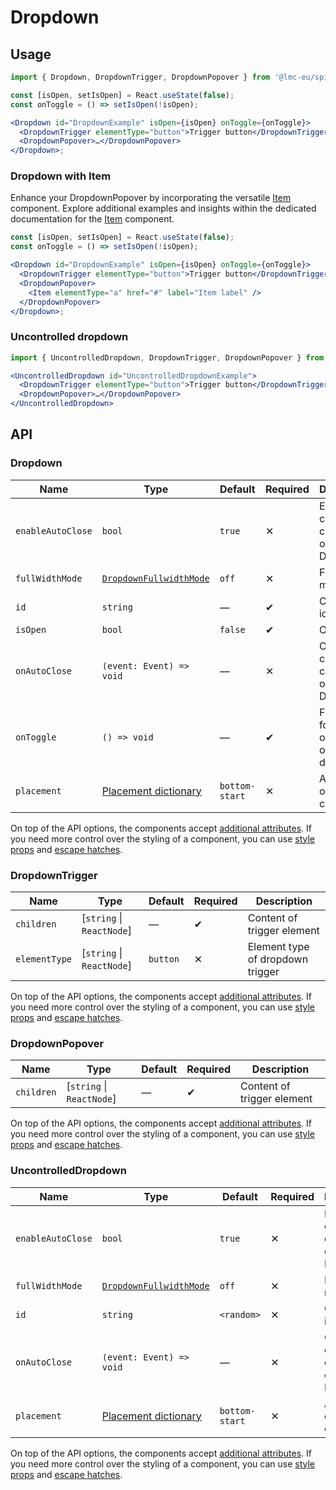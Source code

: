 # Dropdown

## Usage

```jsx
import { Dropdown, DropdownTrigger, DropdownPopover } from '@lmc-eu/spirit-web-react/components';
```

```jsx
const [isOpen, setIsOpen] = React.useState(false);
const onToggle = () => setIsOpen(!isOpen);

<Dropdown id="DropdownExample" isOpen={isOpen} onToggle={onToggle}>
  <DropdownTrigger elementType="button">Trigger button</DropdownTrigger>
  <DropdownPopover>…</DropdownPopover>
</Dropdown>;
```

### Dropdown with Item

Enhance your DropdownPopover by incorporating the versatile [Item][item] component.
Explore additional examples and insights within the dedicated documentation for the [Item][item] component.

```jsx
const [isOpen, setIsOpen] = React.useState(false);
const onToggle = () => setIsOpen(!isOpen);

<Dropdown id="DropdownExample" isOpen={isOpen} onToggle={onToggle}>
  <DropdownTrigger elementType="button">Trigger button</DropdownTrigger>
  <DropdownPopover>
    <Item elementType="a" href="#" label="Item label" />
  </DropdownPopover>
</Dropdown>;
```

### Uncontrolled dropdown

```jsx
import { UncontrolledDropdown, DropdownTrigger, DropdownPopover } from '@lmc-eu/spirit-web-react/components';
```

```jsx
<UncontrolledDropdown id="UncontrolledDropdownExample">
  <DropdownTrigger elementType="button">Trigger button</DropdownTrigger>
  <DropdownPopover>…</DropdownPopover>
</UncontrolledDropdown>
```

## API

### Dropdown

| Name              | Type                                             | Default        | Required | Description                                    |
| ----------------- | ------------------------------------------------ | -------------- | -------- | ---------------------------------------------- |
| `enableAutoClose` | `bool`                                           | `true`         | ✕        | Enables close on click outside of Dropdown     |
| `fullWidthMode`   | [`DropdownFullwidthMode`][dropdownfullwidthmode] | `off`          | ✕        | Full-width mode                                |
| `id`              | `string`                                         | —              | ✔        | Component id                                   |
| `isOpen`          | `bool`                                           | `false`        | ✔        | Open state                                     |
| `onAutoClose`     | `(event: Event) => void`                         | —              | ✕        | Callback on close on click outside of Dropdown |
| `onToggle`        | `() => void`                                     | —              | ✔        | Function for toggle open state of dropdown     |
| `placement`       | [Placement dictionary][dictionary-placement]     | `bottom-start` | ✕        | Alignment of the component                     |

On top of the API options, the components accept [additional attributes][readme-additional-attributes].
If you need more control over the styling of a component, you can use [style props][readme-style-props]
and [escape hatches][readme-escape-hatches].

### DropdownTrigger

| Name          | Type                      | Default  | Required | Description                      |
| ------------- | ------------------------- | -------- | -------- | -------------------------------- |
| `children`    | [`string` \| `ReactNode`] | —        | ✔        | Content of trigger element       |
| `elementType` | [`string` \| `ReactNode`] | `button` | ✕        | Element type of dropdown trigger |

On top of the API options, the components accept [additional attributes][readme-additional-attributes].
If you need more control over the styling of a component, you can use [style props][readme-style-props]
and [escape hatches][readme-escape-hatches].

### DropdownPopover

| Name       | Type                      | Default | Required | Description                |
| ---------- | ------------------------- | ------- | -------- | -------------------------- |
| `children` | [`string` \| `ReactNode`] | —       | ✔        | Content of trigger element |

On top of the API options, the components accept [additional attributes][readme-additional-attributes].
If you need more control over the styling of a component, you can use [style props][readme-style-props]
and [escape hatches][readme-escape-hatches].

### UncontrolledDropdown

| Name              | Type                                             | Default        | Required | Description                                    |
| ----------------- | ------------------------------------------------ | -------------- | -------- | ---------------------------------------------- |
| `enableAutoClose` | `bool`                                           | `true`         | ✕        | Enables close on click outside of Dropdown     |
| `fullWidthMode`   | [`DropdownFullwidthMode`][dropdownfullwidthmode] | `off`          | ✕        | Full-width mode                                |
| `id`              | `string`                                         | `<random>`     | ✕        | Component id                                   |
| `onAutoClose`     | `(event: Event) => void`                         | —              | ✕        | Callback on close on click outside of Dropdown |
| `placement`       | [Placement dictionary][dictionary-placement]     | `bottom-start` | ✕        | Alignment of the component                     |

On top of the API options, the components accept [additional attributes][readme-additional-attributes].
If you need more control over the styling of a component, you can use [style props][readme-style-props]
and [escape hatches][readme-escape-hatches].

[dictionary-placement]: https://github.com/lmc-eu/spirit-design-system/tree/main/docs/DICTIONARIES.md#placement
[dropdownfullwidthmode]: https://github.com/lmc-eu/spirit-design-system/blob/main/packages/web-react/src/types/dropdown.ts#L19
[item]: https://github.com/lmc-eu/spirit-design-system/blob/main/packages/web-react/src/components/Item/README.md
[readme-additional-attributes]: https://github.com/lmc-eu/spirit-design-system/blob/main/packages/web-react/README.md#additional-attributes
[readme-escape-hatches]: https://github.com/lmc-eu/spirit-design-system/blob/main/packages/web-react/README.md#escape-hatches
[readme-style-props]: https://github.com/lmc-eu/spirit-design-system/blob/main/packages/web-react/README.md#style-props
